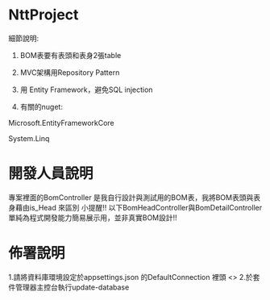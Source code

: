 # NttProject
細節說明:

1. BOM表要有表頭和表身2張table

2. MVC架構用Repository Pattern

3. 用 Entity Framework，避免SQL injection

4. 有關的nuget:

Microsoft.EntityFrameworkCore

System.Linq

# 開發人員說明
專案裡面的BomController 是我自行設計與測試用的BOM表，我將BOM表頭與表身藉由is_Head 來區別
小提醒!! 以下BomHeadController與BomDetailController 單純為程式開發能力簡易展示用，並非真實BOM設計!! 

# 佈署說明
1.請將資料庫環境設定於appsettings.json 的DefaultConnection 裡頭 <>
2.於套件管理器主控台執行update-database 
